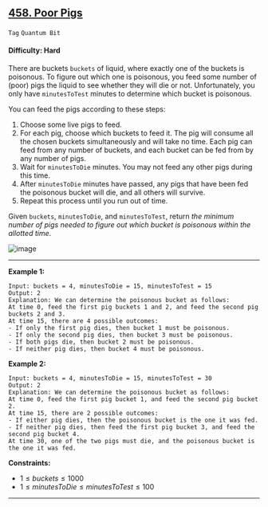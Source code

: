 ## [458. Poor Pigs](https://leetcode.com/problems/poor-pigs)

```Tag``` ```Quantum Bit```

#### Difficulty: Hard

There are buckets ```buckets``` of liquid, where exactly one of the buckets is poisonous. To figure out which one is poisonous, you feed some number of (poor) pigs the liquid to see whether they will die or not. Unfortunately, you only have ```minutesToTest``` minutes to determine which bucket is poisonous.

You can feed the pigs according to these steps:

1. Choose some live pigs to feed.
2. For each pig, choose which buckets to feed it. The pig will consume all the chosen buckets simultaneously and will take no time. Each pig can feed from any number of buckets, and each bucket can be fed from by any number of pigs.
3. Wait for ```minutesToDie``` minutes. You may not feed any other pigs during this time.
4. After ```minutesToDie``` minutes have passed, any pigs that have been fed the poisonous bucket will die, and all others will survive.
5. Repeat this process until you run out of time.

Given ```buckets```, ```minutesToDie```, and ```minutesToTest```, return _the minimum number of pigs needed to figure out which bucket is poisonous within the allotted time_.

![image](https://github.com/quananhle/Python/assets/35042430/0f1df5fa-b3a5-46d6-bf29-7c89e846ef12)

---

__Example 1:__
```
Input: buckets = 4, minutesToDie = 15, minutesToTest = 15
Output: 2
Explanation: We can determine the poisonous bucket as follows:
At time 0, feed the first pig buckets 1 and 2, and feed the second pig buckets 2 and 3.
At time 15, there are 4 possible outcomes:
- If only the first pig dies, then bucket 1 must be poisonous.
- If only the second pig dies, then bucket 3 must be poisonous.
- If both pigs die, then bucket 2 must be poisonous.
- If neither pig dies, then bucket 4 must be poisonous.
```

__Example 2:__
```
Input: buckets = 4, minutesToDie = 15, minutesToTest = 30
Output: 2
Explanation: We can determine the poisonous bucket as follows:
At time 0, feed the first pig bucket 1, and feed the second pig bucket 2.
At time 15, there are 2 possible outcomes:
- If either pig dies, then the poisonous bucket is the one it was fed.
- If neither pig dies, then feed the first pig bucket 3, and feed the second pig bucket 4.
At time 30, one of the two pigs must die, and the poisonous bucket is the one it was fed.
```

__Constraints:__

- $1 \le buckets \le 1000$
- $1 \le minutesToDie \le minutesToTest \le 100$

---
